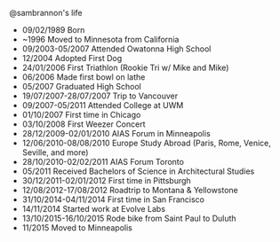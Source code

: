 @sambrannon's life

- 09/02/1989 Born
- ~1996 Moved to Minnesota from California
- 09/2003-05/2007 Attended Owatonna High School
- 12/2004 Adopted First Dog
- 24/01/2006 First Triathlon (Rookie Tri w/ Mike and Mike)
- 06/2006 Made first bowl on lathe
- 05/2007 Graduated High School
- 19/07/2007-28/07/2007 Trip to Vancouver
- 09/2007-05/2011 Attended College at UWM
- 01/10/2007 First time in Chicago
- 03/10/2008 First Weezer Concert
- 28/12/2009-02/01/2010 AIAS Forum in Minneapolis
- 12/06/2010-08/08/2010 Europe Study Abroad (Paris, Rome, Venice, Seville, and more)
- 28/10/2010-02/02/2011 AIAS Forum Toronto
- 05/2011 Received Bachelors of Science in Architectural Studies
- 30/12/2011-02/01/2012 First time in Pittsburgh
- 12/08/2012-17/08/2012 Roadtrip to Montana & Yellowstone
- 31/10/2014-04/11/2014 First time in San Francisco
- 14/11/2014 Started work at Evolve Labs
- 13/10/2015-16/10/2015 Rode bike from Saint Paul to Duluth
- 11/2015 Moved to Minneapolis
